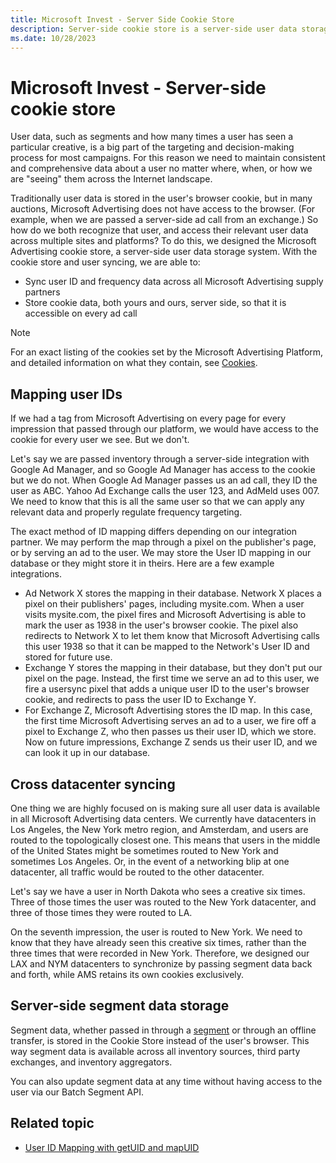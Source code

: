 ```yaml
---
title: Microsoft Invest - Server Side Cookie Store
description: Server-side cookie store is a server-side user data storage system which maintains consistent and comprehensive data about users across multiple sites and platforms.
ms.date: 10/28/2023
---
```


# Microsoft Invest - Server-side cookie store

User data, such as segments and how many times a user has seen a particular creative, is a big part of the targeting and decision-making
process for most campaigns. For this reason we need to maintain consistent and comprehensive data about a user no matter where, when, or how we are "seeing" them across the Internet landscape.

Traditionally user data is stored in the user's browser cookie, but in many auctions, Microsoft Advertising does not have access to the browser. (For example, when we are passed a server-side ad call from an exchange.) So how do we both recognize that user, and access their relevant user data across multiple sites and platforms? To do this, we designed the Microsoft Advertising cookie store, a server-side user data storage system. With the cookie store and user syncing, we are able to:

- Sync user ID and frequency data across all Microsoft Advertising supply partners
- Store cookie data, both yours and ours, server side, so that it is accessible on every ad call

> [!NOTE]
> For an exact listing of the cookies set by the Microsoft Advertising Platform, and detailed information on what they contain, see [Cookies](http://appnexus.com/cookies).

## Mapping user IDs

If we had a tag from Microsoft Advertising on every page for every impression that passed through our platform, we would have access to the cookie for every user we see. But we don't.

Let's say we are passed inventory through a server-side integration with Google Ad Manager, and so Google Ad Manager has access to the cookie but we do not. When Google Ad Manager passes us an ad call, they ID the user as ABC. Yahoo Ad Exchange calls the user 123, and AdMeld uses 007. We need to know that this is all the same user so that we can apply any relevant data and properly regulate frequency targeting.

The exact method of ID mapping differs depending on our integration partner. We may perform the map through a pixel on the publisher's page, or by serving an ad to the user. We may store the User ID mapping in our database or they might store it in theirs. Here are a few example integrations.

- Ad Network X stores the mapping in their database. Network X places a pixel on their publishers' pages, including mysite.com. When a user visits mysite.com, the pixel fires and Microsoft Advertising is able to mark the user as 1938 in the user's browser cookie. The pixel also redirects to Network X to let them know that Microsoft Advertising calls this user 1938 so that it can be mapped to the Network's User ID and stored for future use.
- Exchange Y stores the mapping in their database, but they don't put our pixel on the page. Instead, the first time we serve an ad to this user, we fire a usersync pixel that adds a unique user ID to the user's browser cookie, and redirects to pass the user ID to Exchange Y.
- For Exchange Z, Microsoft Advertising stores the ID map. In this case, the first time Microsoft Advertising serves an ad to a user, we fire off a pixel to Exchange Z, who then passes us their user ID, which we store. Now on future impressions, Exchange Z sends us their user ID, and we can look it up in our database.

## Cross datacenter syncing

One thing we are highly focused on is making sure all user data is available in all Microsoft Advertising data centers. We currently have datacenters in Los Angeles, the New York metro region, and Amsterdam, and users are routed to the topologically closest one. This means that users in the middle of the United States might be sometimes routed to New York and sometimes Los Angeles. Or, in the event of a networking blip at one datacenter, all traffic would be routed to the other datacenter.

Let's say we have a user in North Dakota who sees a creative six times. Three of those times the user was routed to the New York datacenter, and three of those times they were routed to LA.

On the seventh impression, the user is routed to New York. We need to know that they have already seen this creative six times, rather than the three times that were recorded in New York. Therefore, we designed our LAX and NYM datacenters to synchronize by passing segment data back and forth, while AMS retains its own cookies exclusively.

## Server-side segment data storage

Segment data, whether passed in through a [segment](./working-with-segments.md) or through an offline transfer, is stored in the Cookie Store instead of the user's browser. This way segment data is available across all inventory sources, third party exchanges, and inventory aggregators.

You can also update segment data at any time without having access to the user via our Batch Segment API.

## Related topic

- [User ID Mapping with getUID and mapUID](./user-id-mapping-with-getuid-and-mapuid.md)
